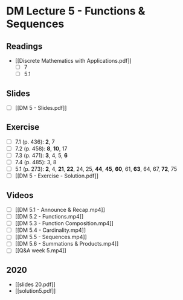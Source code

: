 # DM Lecture 5 - Functions & Sequences

## Readings
- [[Discrete Mathematics with Applications.pdf]]
	- [ ] 7
	- [ ] 5.1

## Slides
- [ ] [[DM 5 - Slides.pdf]]

## Exercise
- [ ] 7.1 (p. 436): **2**, 7
- [ ] 7.2 (p. 458): **8**, **10**, 17
- [ ] 7.3 (p. 471): **3**, 4, 5, **6**  
- [ ] 7.4 (p. 485): 3, 8
- [ ] 5.1 (p. 273): **2**, 4, **21**, **22**, 24, 25, **44**, **45**, **60**, 61, **63**, 64, 67, **72**, 75
- [ ] [[DM 5 - Exercise - Solution.pdf]]

## Videos
- [ ] [[DM 5.1 - Announce & Recap.mp4]]
- [ ] [[DM 5.2 - Functions.mp4]]
- [ ] [[DM 5.3 - Function Composition.mp4]]
- [ ] [[DM 5.4 - Cardinality.mp4]]
- [ ] [[DM 5.5 - Sequences.mp4]]
- [ ] [[DM 5.6 - Summations & Products.mp4]]
- [ ] [[Q&A week 5.mp4]]

## 2020
- [[slides 20.pdf]]
- [[solution5.pdf]]
